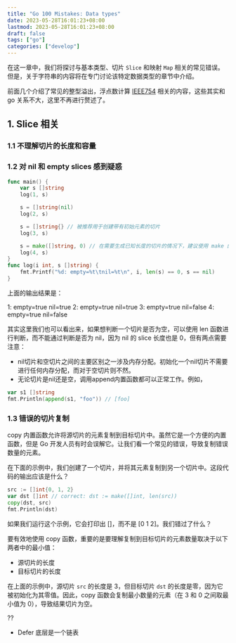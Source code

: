 ```yaml
---
title: "Go 100 Mistakes: Data types"
date: 2023-05-28T16:01:23+08:00
lastmod: 2023-05-28T16:01:23+08:00
draft: false
tags: ["go"]
categories: ["develop"]
---
```


在这一章中，我们将探讨与基本类型、切片 `Slice` 和映射 `Map` 相关的常见错误。但是，关于字符串的内容将在专门讨论该特定数据类型的章节中介绍。

前面几个介绍了常见的整型溢出，浮点数计算 [IEEE754](https://zh.wikipedia.org/zh-hans/IEEE_754) 相关的内容，这些其实和 go 关系不大，这里不再进行赘述了。

## 1. Slice 相关
### 1.1 不理解切片的长度和容量
### 1.2 对 nil 和 empty slices 感到疑惑
```go
func main() {
    var s []string
    log(1, s)

    s = []string(nil)
    log(2, s)

    s = []string{} // 被推荐用于创建带有初始元素的切片
    log(3, s)

    s = make([]string, 0) // 在需要生成已知长度的切片的情况下，建议使用 make 的方式 s := make([]string, length)
    log(4, s)
}
func log(i int, s []string) {
    fmt.Printf("%d: empty=%t\tnil=%t\n", i, len(s) == 0, s == nil)
}
```

上面的输出结果是：

1: empty=true nil=true
2: empty=true nil=true
3: empty=true nil=false
4: empty=true nil=false

其实这里我们也可以看出来，如果想判断一个切片是否为空，可以使用 len 函数进行判断，而不能通过判断是否为 nil，因为 nil 的 slice 长度也是 0，但有两点需要注意：
* nil切片和空切片之间的主要区别之一涉及内存分配。初始化一个nil切片不需要进行任何内存分配，而对于空切片则不然。
* 无论切片是nil还是空，调用append内置函数都可以正常工作。例如，

```go
var s1 []string
fmt.Println(append(s1, "foo")) // [foo]
```

### 1.3 错误的切片复制
copy 内置函数允许将源切片的元素复制到目标切片中。虽然它是一个方便的内置函数，但是 Go 开发人员有时会误解它。让我们看一个常见的错误，导致复制错误数量的元素。

在下面的示例中，我们创建了一个切片，并将其元素复制到另一个切片中。这段代码的输出应该是什么？

```go
src := []int{0, 1, 2}
var dst []int // correct: dst := make([]int, len(src))
copy(dst, src)
fmt.Println(dst)
```

如果我们运行这个示例，它会打印出 []，而不是 [0 1 2]。我们错过了什么？

要有效地使用 copy 函数，重要的是要理解复制到目标切片的元素数量取决于以下两者中的最小值：
- 源切片的长度
- 目标切片的长度

在上面的示例中，源切片 `src` 的长度是 3，但目标切片 `dst` 的长度是零，因为它被初始化为其零值。因此，copy 函数会复制最小数量的元素（在 3 和 0 之间取最小值为 0），导致结果切片为空。



??
* Defer 底层是一个链表